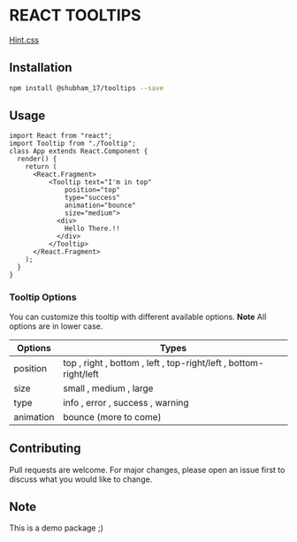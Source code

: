 # REACT TOOLTIPS

[Hint.css](https://kushagra.dev/lab/hint/)

## Installation


```bash
npm install @shubham_17/tooltips --save
```

## Usage

```reactjs
import React from "react";
import Tooltip from "./Tooltip";
class App extends React.Component {
  render() {
    return (
      <React.Fragment>
          <Tooltip text="I'm in top"
              position="top"
              type="success"
              animation="bounce"
              size="medium">
            <div>
              Hello There.!!
            </div>
          </Tooltip>
      </React.Fragment>
    );
  }
}
```
### Tooltip Options

You can customize this tooltip with different available options.
**Note**
All options are in lower case.

| Options | Types |
| ------ | ------ |
| position | top , right , bottom , left , top-right/left , bottom-right/left |
| size | small , medium , large |
| type | info , error , success , warning |
| animation | bounce (more to come) |

## Contributing
Pull requests are welcome. For major changes, please open an issue first to discuss what you would like to change.

## Note
This is a demo package ;)
